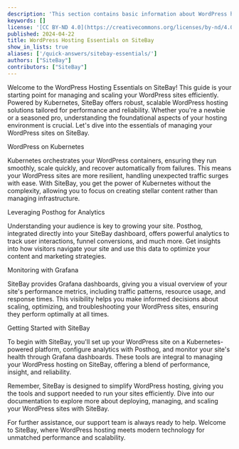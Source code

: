 ```yaml
---
description: 'This section contains basic information about WordPress hosting on Kubernetes, utilizing tools like Posthog for analytics, and Grafana for monitoring, essential for managing your SiteBay WordPress hosting.'
keywords: []
license: '[CC BY-ND 4.0](https://creativecommons.org/licenses/by-nd/4.0)'
published: 2024-04-22
title: WordPress Hosting Essentials on SiteBay
show_in_lists: true
aliases: ['/quick-answers/sitebay-essentials/']
authors: ["SiteBay"]
contributors: ["SiteBay"]
---
```


Welcome to the WordPress Hosting Essentials on SiteBay! This guide is your starting point for managing and scaling your WordPress sites efficiently. Powered by Kubernetes, SiteBay offers robust, scalable WordPress hosting solutions tailored for performance and reliability. Whether you're a newbie or a seasoned pro, understanding the foundational aspects of your hosting environment is crucial. Let's dive into the essentials of managing your WordPress sites on SiteBay.

WordPress on Kubernetes

Kubernetes orchestrates your WordPress containers, ensuring they run smoothly, scale quickly, and recover automatically from failures. This means your WordPress sites are more resilient, handling unexpected traffic surges with ease. With SiteBay, you get the power of Kubernetes without the complexity, allowing you to focus on creating stellar content rather than managing infrastructure.

Leveraging Posthog for Analytics

Understanding your audience is key to growing your site. Posthog, integrated directly into your SiteBay dashboard, offers powerful analytics to track user interactions, funnel conversions, and much more. Get insights into how visitors navigate your site and use this data to optimize your content and marketing strategies.

Monitoring with Grafana

SiteBay provides Grafana dashboards, giving you a visual overview of your site's performance metrics, including traffic patterns, resource usage, and response times. This visibility helps you make informed decisions about scaling, optimizing, and troubleshooting your WordPress sites, ensuring they perform optimally at all times.

Getting Started with SiteBay

To begin with SiteBay, you'll set up your WordPress site on a Kubernetes-powered platform, configure analytics with Posthog, and monitor your site's health through Grafana dashboards. These tools are integral to managing your WordPress hosting on SiteBay, offering a blend of performance, insight, and reliability.

Remember, SiteBay is designed to simplify WordPress hosting, giving you the tools and support needed to run your sites efficiently. Dive into our documentation to explore more about deploying, managing, and scaling your WordPress sites with SiteBay.

For further assistance, our support team is always ready to help. Welcome to SiteBay, where WordPress hosting meets modern technology for unmatched performance and scalability.